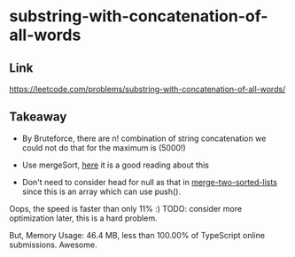 # substring-with-concatenation-of-all-words

## Link

https://leetcode.com/problems/substring-with-concatenation-of-all-words/

## Takeaway

- By Bruteforce, there are n! combination of string concatenation we could not do that for the maximum is (5000!)

- Use mergeSort, [here](https://www.khanacademy.org/computing/computer-science/algorithms/merge-sort/a/overview-of-merge-sort) it is a good reading about this

- Don't need to consider head for null as that in [merge-two-sorted-lists](../merge-two-sorted-lists/merge-two-sorted-lists.ts) since this is an array which can use push().

Oops, the speed is faster than only 11% :) TODO: consider more optimization later, this is a hard problem.

But, Memory Usage: 46.4 MB, less than 100.00% of TypeScript online submissions. Awesome.
